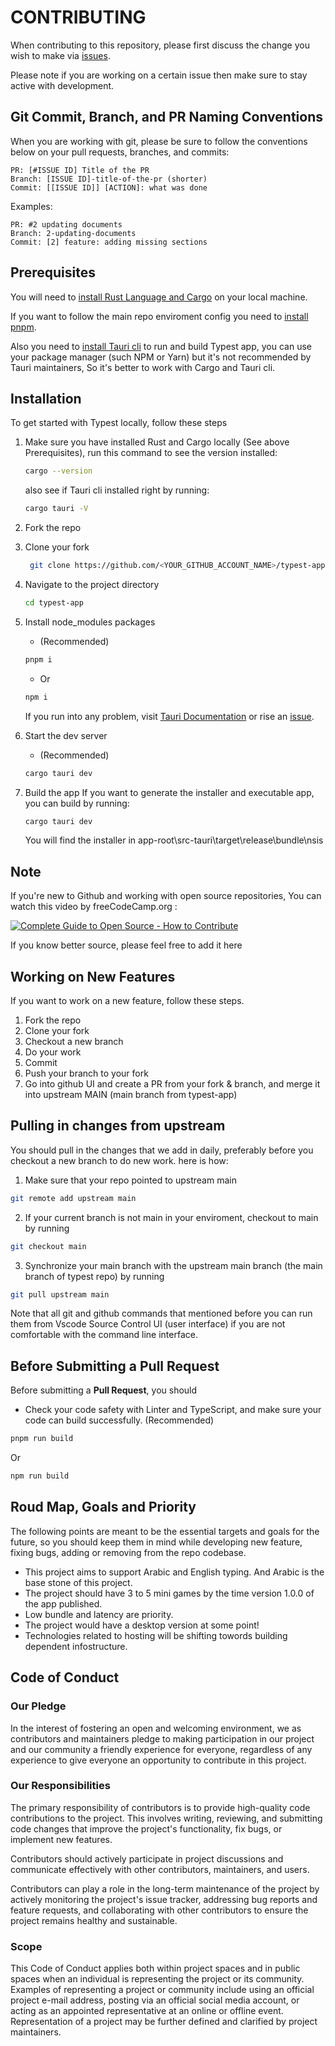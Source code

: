 # CONTRIBUTING

When contributing to this repository, please first discuss the change you wish to make via [issues](https://github.com/Pelkhier/typest-app/issues).

Please note if you are working on a certain issue then make sure to stay active with development.

## Git Commit, Branch, and PR Naming Conventions

When you are working with git, please be sure to follow the conventions below on your pull requests, branches, and commits:

```text
PR: [#ISSUE ID] Title of the PR
Branch: [ISSUE ID]-title-of-the-pr (shorter)
Commit: [[ISSUE ID]] [ACTION]: what was done
```

Examples:

```text
PR: #2 updating documents
Branch: 2-updating-documents
Commit: [2] feature: adding missing sections
```

## Prerequisites

You will need to [install Rust Language and Cargo](https://www.rust-lang.org/tools/install) on your local machine.

If you want to follow the main repo enviroment config you need to [install pnpm](https://pnpm.io/installation).

Also you need to [install Tauri cli](https://tauri.app/) to run and build Typest app, you can use your package manager (such NPM or Yarn) but it's not recommended by Tauri maintainers, So it's better to work with Cargo and Tauri cli.

## Installation

To get started with Typest locally, follow these steps

1. Make sure you have installed Rust and Cargo locally (See above Prerequisites), run this command to see the version installed:

    ```sh
    cargo --version
    ```

    also see if Tauri cli installed right by running:

    ```sh
    cargo tauri -V
    ```

2. Fork the repo

3. Clone your fork

    ```sh
     git clone https://github.com/<YOUR_GITHUB_ACCOUNT_NAME>/typest-app.git
    ```

4. Navigate to the project directory

    ```sh
    cd typest-app
    ```

5. Install node_modules packages

    - (Recommended)

    ```sh
    pnpm i
    ```

    - Or

    ```sh
    npm i
    ```

    If you run into any problem, visit [Tauri Documentation](https://tauri.app/v1/guides/getting-started/setup) or rise an [issue](https://github.com/Pelkhier/typest-app/issues).

6. Start the dev server

    - (Recommended)

    ```sh
    cargo tauri dev
    ```

7. Build the app
   If you want to generate the installer and executable app, you can build by running:

    ```sh
    cargo tauri dev
    ```

    You will find the installer in app-root\src-tauri\target\release\bundle\nsis

## Note

If you're new to Github and working with open source repositories, You can watch this video by freeCodeCamp.org :

[![Complete Guide to Open Source - How to Contribute](https://img.youtube.com/vi/yzeVMecydCE/0.jpg)](https://youtu.be/yzeVMecydCE?si=qMEOAFKT32qqHS4y)

If you know better source, please feel free to add it here
<br/>

## Working on New Features

If you want to work on a new feature, follow these steps.

1. Fork the repo
2. Clone your fork
3. Checkout a new branch
4. Do your work
5. Commit
6. Push your branch to your fork
7. Go into github UI and create a PR from your fork & branch, and merge it into upstream MAIN (main branch from typest-app)

## Pulling in changes from upstream

You should pull in the changes that we add in daily, preferably before you checkout a new branch to do new work. here is how:

1. Make sure that your repo pointed to upstream main

```sh
git remote add upstream main
```

2. If your current branch is not main in your enviroment, checkout to main by running

```sh
git checkout main
```

3. Synchronize your main branch with the upstream main branch (the main branch of typest repo) by running

```sh
git pull upstream main
```

Note that all git and github commands that mentioned before you can run them from Vscode Source Control UI (user interface) if you are not comfortable with the command line interface.

## Before Submitting a Pull Request

Before submitting a **Pull Request**, you should

-   Check your code safety with Linter and TypeScript, and make sure your code can build successfully.
    (Recommended)

```sh
pnpm run build
```

Or

```sh
npm run build
```

## Roud Map, Goals and Priority

The following points are meant to be the essential targets and goals for the future, so you should keep them in mind while developing new feature, fixing bugs, adding or removing from the repo codebase.

-   This project aims to support Arabic and English typing. And Arabic is the base stone of this project.
-   The project should have 3 to 5 mini games by the time version 1.0.0 of the app published.
-   Low bundle and latency are priority.
-   The project would have a desktop version at some point!
-   Technologies related to hosting will be shifting towords building dependent infostructure.

## Code of Conduct

### Our Pledge

In the interest of fostering an open and welcoming environment, we as
contributors and maintainers pledge to making participation in our project and
our community a friendly experience for everyone, regardless of any experience
to give everyone an opportunity to contribute in this project.

### Our Responsibilities

The primary responsibility of contributors is to provide high-quality code contributions to the project. This involves writing, reviewing, and submitting code changes that improve the project's functionality, fix bugs, or implement new features.

Contributors should actively participate in project discussions and communicate effectively with other contributors, maintainers, and users.

Contributors can play a role in the long-term maintenance of the project by actively monitoring the project's issue tracker, addressing bug reports and feature requests, and collaborating with other contributors to ensure the project remains healthy and sustainable.

### Scope

This Code of Conduct applies both within project spaces and in public spaces
when an individual is representing the project or its community. Examples of
representing a project or community include using an official project e-mail
address, posting via an official social media account, or acting as an appointed
representative at an online or offline event. Representation of a project may be
further defined and clarified by project maintainers.
